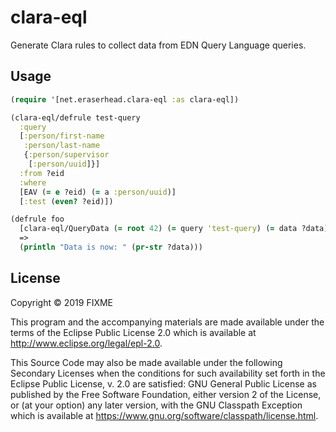 # clara-eql

Generate Clara rules to collect data from EDN Query Language queries.

## Usage

```clojure
(require '[net.eraserhead.clara-eql :as clara-eql])

(clara-eql/defrule test-query
  :query
  [:person/first-name
   :person/last-name
   {:person/supervisor
    [:person/uuid]}]
  :from ?eid
  :where
  [EAV (= e ?eid) (= a :person/uuid)]
  [:test (even? ?eid)])

(defrule foo
  [clara-eql/QueryData (= root 42) (= query 'test-query) (= data ?data)]
  =>
  (println "Data is now: " (pr-str ?data)))
```

## License

Copyright © 2019 FIXME

This program and the accompanying materials are made available under the
terms of the Eclipse Public License 2.0 which is available at
http://www.eclipse.org/legal/epl-2.0.

This Source Code may also be made available under the following Secondary
Licenses when the conditions for such availability set forth in the Eclipse
Public License, v. 2.0 are satisfied: GNU General Public License as published by
the Free Software Foundation, either version 2 of the License, or (at your
option) any later version, with the GNU Classpath Exception which is available
at https://www.gnu.org/software/classpath/license.html.
